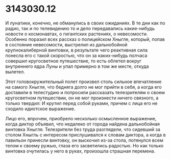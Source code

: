 # 3143030.12

И лунатики, конечно, не обманулись в своих ожиданиях. В те дни как по радио, так и по телевидению то и дело передавались какие-нибудь новости о космонавтах, о гигантских растениях, о невесомости. Особенно поразил всех рассказ о полицейском Хныгле, который, попав в состояние невесомости, выстрелил из дальнобойной крупнокалиберной винтовки, в результате чего реактивная сила понесла его с такой скоростью, что он за каких-нибудь полчаса совершил кругосветное путешествие, то есть облетел вокруг внутреннего ядра Луны и упал примерно в том же месте, откуда вылетел.

Этот головокружительный полет произвел столь сильное впечатление на самого Хныгля, что бедняга долго не мог прийти в себя, а когда его доставили в телестудию и попросили рассказать телезрителям о своем кругосветном путешествии, он не мог произнести ничего связного, а только твердил:
И крутил перед собой руками, причем с лица его не сходило идиотское выражение.

Лицо его, впрочем, приобрело несколько осмысленное выражение, когда диктор объявил, что недалеко от города найдена дальнобойная винтовка Хныгля. Телезрители без труда разглядели, что сидевший за столом Хныгль с интересом прислушивался к словам диктора, а когда в павильон принесли винтовку, он выскочил из-за стола, потянулся всем телом к своему ружью, глаза его засветились радостью. Но как только винтовка очутилась у него в руках, произошла страшная перемена.
